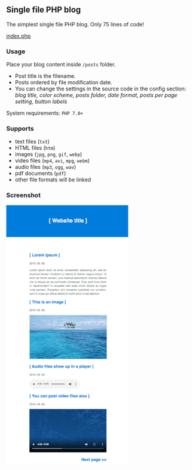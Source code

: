 Single file PHP blog
--------------------

The simplest single file PHP blog. Only 75 lines of code!

[index.php](index.php)

### Usage

Place your blog content inside `/posts` folder. 

- Post title is the filename.
- Posts ordered by file modification date.
- You can change the settings in the source code in the config section: *blog title, color scheme, posts folder, date format, posts per page setting, button labels*

System requirements: `PHP 7.0+`

### Supports

- text files (`txt`)
- HTML files (`htm`)
- images (`jpg`, `png`, `gif`, `webp`)
- video files (`mp4`, `avi`, `mpg`, `webm`)
- audio files (`mp3`, `ogg`, `wav`)
- pdf documents (`pdf`)
- other file formats will be linked

### Screenshot

![](single-file-php-blog.png)
